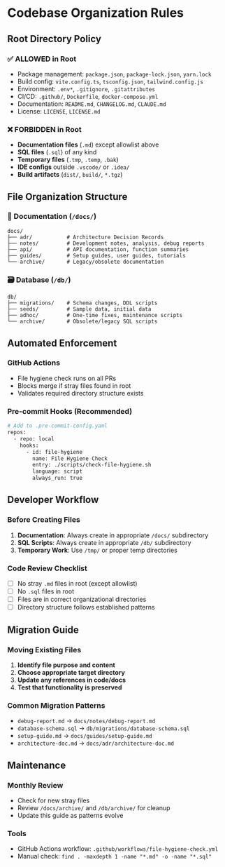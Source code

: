 # Codebase Organization Rules

## Root Directory Policy

### ✅ ALLOWED in Root
- Package management: `package.json`, `package-lock.json`, `yarn.lock`
- Build config: `vite.config.ts`, `tsconfig.json`, `tailwind.config.js`
- Environment: `.env*`, `.gitignore`, `.gitattributes`
- CI/CD: `.github/`, `Dockerfile`, `docker-compose.yml`
- Documentation: `README.md`, `CHANGELOG.md`, `CLAUDE.md`
- License: `LICENSE`, `LICENSE.md`

### ❌ FORBIDDEN in Root
- **Documentation files** (`.md`) except allowlist above
- **SQL files** (`.sql`) of any kind
- **Temporary files** (`.tmp`, `.temp`, `.bak`)
- **IDE configs** outside `.vscode/` or `.idea/`
- **Build artifacts** (`dist/`, `build/`, `*.tgz`)

## File Organization Structure

### 📁 Documentation (`/docs/`)
```
docs/
├── adr/           # Architecture Decision Records
├── notes/         # Development notes, analysis, debug reports  
├── api/           # API documentation, function summaries
├── guides/        # Setup guides, user guides, tutorials
└── archive/       # Legacy/obsolete documentation
```

### 🗃️ Database (`/db/`)
```
db/
├── migrations/    # Schema changes, DDL scripts
├── seeds/         # Sample data, initial data
├── adhoc/         # One-time fixes, maintenance scripts
└── archive/       # Obsolete/legacy SQL scripts
```

## Automated Enforcement

### GitHub Actions
- File hygiene check runs on all PRs
- Blocks merge if stray files found in root
- Validates required directory structure exists

### Pre-commit Hooks (Recommended)
```bash
# Add to .pre-commit-config.yaml
repos:
  - repo: local
    hooks:
      - id: file-hygiene
        name: File Hygiene Check
        entry: ./scripts/check-file-hygiene.sh
        language: script
        always_run: true
```

## Developer Workflow

### Before Creating Files
1. **Documentation**: Always create in appropriate `/docs/` subdirectory
2. **SQL Scripts**: Always create in appropriate `/db/` subdirectory  
3. **Temporary Work**: Use `/tmp/` or proper temp directories

### Code Review Checklist
- [ ] No stray `.md` files in root (except allowlist)
- [ ] No `.sql` files in root
- [ ] Files are in correct organizational directories
- [ ] Directory structure follows established patterns

## Migration Guide

### Moving Existing Files
1. **Identify file purpose and content**
2. **Choose appropriate target directory**
3. **Update any references in code/docs**
4. **Test that functionality is preserved**

### Common Migration Patterns
- `debug-report.md` → `docs/notes/debug-report.md`
- `database-schema.sql` → `db/migrations/database-schema.sql`  
- `setup-guide.md` → `docs/guides/setup-guide.md`
- `architecture-doc.md` → `docs/adr/architecture-doc.md`

## Maintenance

### Monthly Review
- Check for new stray files
- Review `/docs/archive/` and `/db/archive/` for cleanup
- Update this guide as patterns evolve

### Tools
- GitHub Actions workflow: `.github/workflows/file-hygiene-check.yml`
- Manual check: `find . -maxdepth 1 -name "*.md" -o -name "*.sql"`
